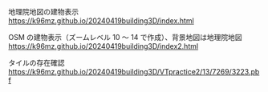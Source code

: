 地理院地図の建物表示
https://k96mz.github.io/20240419building3D/index.html

OSM の建物表示（ズームレベル 10 ～ 14 で作成）、背景地図は地理院地図
https://k96mz.github.io/20240419building3D/index2.html

タイルの存在確認  
https://k96mz.github.io/20240419building3D/VTpractice2/13/7269/3223.pbf
